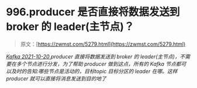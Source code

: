 <!--yml
category: 未分类
date: 0001-01-01 00:00:00
--->

# 996.producer 是否直接将数据发送到 broker 的 leader(主节点)？

> 原文：[https://zwmst.com/5279.html](https://zwmst.com/5279.html)

   [ *Kafka* ](https://zwmst.com/kafka)*[ <time datetime="2021-10-21T01:05:00+08:00"> 2021-10-20 </time> ](https://zwmst.com/5279.html)  producer 直接将数据发送到 broker 的 leader(主节点)，不需要在多个节点进行分发，为了帮助 producer 做到这点，所有的 Kafka 节点都可以及时的告知:哪些节点是活动的，目标topic 目标分区的 leader 在哪。这样 producer 就可以直接将消息发送到目的地了*